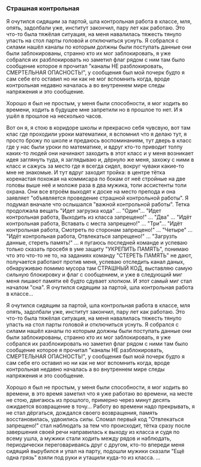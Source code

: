 ### Страшная контрольная


Я очутился сидящим за партой, шла контрольная работа в классе, мля, опять, задолбали уже, институт закончил, пару лет как работаю. Это что-то была тяжёлая ситуация, на меня навалилась тяжесть тянуло упасть на стол парты головой и отключиться уснуть. Я собрался с силами нашёл каналы по которым должны были поступать данные они были заблокированы, странно кто их мог заблокировать, я уже собрался их разблокировать но заметил флаг рядом с ним там было сообщение которое я прочитал "каналы НЕ разблокировать, СМЕРТЕЛЬНАЯ ОПАСНОСТЬ!", у сообщения был мой почерк будто я сам себе его оставил но ни как не мог вспомнить когда, вроде контрольная недавно началась а во внутреннем мире следы напряжения и это сообщение.

Хорошо я был не простым, у меня были способности, я мог ходить во времени, ходить в будущее мне запретили но в прошлое то нет. И я ушёл в прошлое на несколько часов.

Вот он я, я стою в коридоре школы и прекрасно себя чувсвую, вот там клас где проходили уроки математики, я вспомнил что я делаю тут, я просто брожу по школе и предаюсь воспоминаниям, тут дверь в класс где у нас были уроки по математике, и вдруг кто-то приводит толпу каких-то людей они начинают заходить в этот класс и у меня возникает идея заглянуть туда, я заглядываю и, дёрнуло же меня, захожу с ними в класс и сажусь за место где я всегда сидел, вокруг чуваки какие-то мне не знакомые. И тут вдруг заходит тройка: в центре тётка коренастая похожая на коммисара по бокам от неё стройные на две головы выше неё и моложе раза в два мужика, толи ассистенты толи охрана. Они все втроём выходят к доске на место препода и она заявляет "объявляется проведение страшной контрольной работы". Я подумал вначале что ослышался "важной контрольной работы". Тетка продолжала вещать "Идет загрузка кода" ... "Один"... "Идет контрольная работа, Выходить из класса запрещено!" ... "Два" ... "Идёт контрольная работа, Вставать с места запрещено!" ... "Три"... "Идёт контрольная работа, Смотреть по сторонам запрещено!" ... "Четыре" ... "Идёт контрольная работа, Отвлекаться запрещено!" ... "Загрузть данные, стереть память!" ... я пугаюсь последней команде и успеваю только сказать просебя в уме защиту "УКРЕПИТЬ ПАМЯТЬ", понимаю что это что-то не то, на заданиях команду "СТЕРЕТЬ ПАМЯТЬ" не дают, получается работают против меня, успеваю отследить канал даных, обнаруживаю помимо мусора там СТРАШНЫЙ КОД, выставляю самую сильную блокировку и флаг с сообщением, и уже в следующий миг меня лишают памяти её будто сдувает хлопком. И этот самый миг стал началом "сна". Я очутился сидящим за партой, шла контрольная работа в классе...

Я очутился сидящим за партой, шла контрольная работа в классе, мля опять, задолбали уже, институт закончил, пару лет как работаю. Это что-то была тяжёлая ситуация, на меня навалилась тяжесть тянуло упасть на стол парты головой и отключиться уснуть. Я собрался с силами нашёл каналы по которым должны были поступать данные они были заблокированы, странно кто их мог заблокировать, я уже собрался их разблокировать но заметил флаг рядом с ними там было сообщение которое я прочитал "каналы НЕ разблокировать, СМЕРТЕЛЬНАЯ ОПАСНОСТЬ!", у сообщения был мой почерк будто я сам себе его оставил но ни как не мог вспомнить когда, вроде контрольная недавно началась а во внутреннем мире следы напряжения и это сообщение.

Хорошо я был не простым, у меня были способности, я мог ходить во времени, в это время заметил что я уже работаю во времени, на месте не стою, двигаюсь из прошлого, примерно через минут десять ожидается возвращение в точу... Работу во времени надо прекрывать, я не стал дёргаться, дождался своего возвращения, память восстановилась, удвоились силы. Сломал первый код "Отвлекаться запрещено!" стал наблюдать за тем что происходит, тётка сразу после завершения своей речи направилась к выходу из класса и судя по всему ушла, а мужики стали ходить между рядов и наблюдать, периодически переговариваясь друг с другом, кто-то впереди меня сидящий вырубился и упал на парту, подошли мужики сказали "Ещё одна грязь" взяли под руки и утащили куда-то из класса. ...
